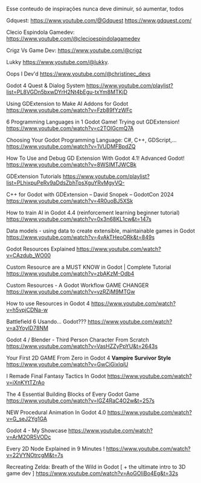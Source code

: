 Esse conteudo de inspirações nunca deve diminuir, só aumentar, todos


Gdquest:
https://www.youtube.com/@Gdquest
https://www.gdquest.com/

Clecio Espindola Gamedev:
https://www.youtube.com/@clecioespindolagamedev

Crigz Vs Game Dev:
https://www.youtube.com/@crigz

Lukky
https://www.youtube.com/@lukky.

Oops I Dev'd
https://www.youtube.com/@christinec_devs


Godot 4 Quest & Dialog System
https://www.youtube.com/playlist?list=PL8VGDn5bxwDYrH2Nt4bEgu-txYm8MTKjD

Using GDExtension to Make AI Addons for Godot
https://www.youtube.com/watch?v=Fzb89fYzWFc

6 Programming Languages in 1 Godot Game! Trying out GDExtension!
https://www.youtube.com/watch?v=c2TOIGcmQ7A

Choosing Your Godot Programming Language: C#, C++, GDScript,...
https://www.youtube.com/watch?v=1VUDMFBpdZQ


How To Use and Debug GD Extension With Godot 4.1! Advanced Godot!
https://www.youtube.com/watch?v=8WSIMTJWCBk


GDExtension Tutorials
https://www.youtube.com/playlist?list=PLhixpuPeRv9aDdsZbhTpsXguYRvMgyVQ-

C++ for Godot with GDExtension – David Snopek – GodotCon 2024
https://www.youtube.com/watch?v=4R0uoBJ5XSk

How to train AI in Godot 4.4 (reinforcement learning beginner tutorial)
https://www.youtube.com/watch?v=0x3n68KL1cw&t=147s


Data models - using data to create extensible, maintainable games in Godot
https://www.youtube.com/watch?v=4vAkTHeoORk&t=849s


Godot Resources Explained
https://www.youtube.com/watch?v=CAzdub_WO00

Custom Resource are a MUST KNOW in Godot | Complete Tutorial
https://www.youtube.com/watch?v=zbAKzM-Odb4

Custom Resources - A Godot Workflow GAME CHANGER
https://www.youtube.com/watch?v=vzRZjM9MTGw

How to use Resources in Godot 4
https://www.youtube.com/watch?v=h5vpjCDNa-w


Battlefield 6 Usando... Godot???
https://www.youtube.com/watch?v=a3YoyID78NM

Godot 4 / Blender - Third Person Character From Scratch
https://www.youtube.com/watch?v=VasHZZyPpYU&t=2643s

Your First 2D GAME From Zero in Godot 4 **Vampire Survivor Style**
https://www.youtube.com/watch?v=GwCiGixlqiU


I Remade Final Fantasy Tactics In Godot
https://www.youtube.com/watch?v=iXnKYtTZrAo


The 4 Essential Building Blocks of Every Godot Game
https://www.youtube.com/watch?v=lGZ4RaC4O2w&t=257s

NEW Procedural Animation In Godot 4.0
https://www.youtube.com/watch?v=G_seJ2Yg1GA

Godot 4 - My Showcase
https://www.youtube.com/watch?v=ArM2OR5VODc

Every 2D Node Explained in 9 Minutes !
https://www.youtube.com/watch?v=22VYNOtrcgM&t=7s

Recreating Zelda: Breath of the Wild in Godot [ + the ultimate intro to 3D game dev ]
https://www.youtube.com/watch?v=AoGOIiBo4Eg&t=32s
